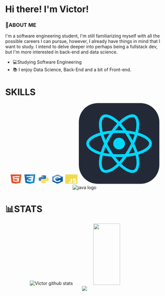 <h1>Hi there! I'm Victor!</h1>
<h3>📖ABOUT ME</h3>
<p>I'm a software engineering student, I'm still familiarizing myself with all the possible careers I can pursue, however, I already have things in mind that I want to study. I intend to delve deeper into perhaps being a fullstack dev, but I'm more interested in back-end and data science.</p>
<ul>
    <li>
        💻Studying Software Engineering
    </li>
    <li>
       📚 I enjoy Data Science, Back-End and a bit of Front-end.
    </li>
</ul>
<h1>SKILLS</h1>
<div style="text-align: center;">
    <img alt="Icon-HTML" height="30" width="40" src="https://raw.githubusercontent.com/devicons/devicon/master/icons/html5/html5-original.svg">
    <img alt="Icon-CSS" height="30" width="40" src="https://raw.githubusercontent.com/devicons/devicon/master/icons/css3/css3-original.svg">
    <img alt="Icon-Python" height="30" width="40" src="https://raw.githubusercontent.com/devicons/devicon/master/icons/python/python-original.svg">
    <img alt="Icon-Csharp" height="30" width="40" src="https://raw.githubusercontent.com/devicons/devicon/master/icons/c/c-original.svg">
    <img alt="Icon-Csharp" height="30" width="40" src="https://raw.githubusercontent.com/devicons/devicon/master/icons/javascript/javascript-plain.svg">
    <svg xmlns="http://www.w3.org/2000/svg" width="256" height="256" fill="none" viewBox="0 0 256 256"><rect width="256" height="256" fill="#242938" rx="60"/><path fill="#00D8FF" d="M128.001 146.951C138.305 146.951 146.657 138.598 146.657 128.295C146.657 117.992 138.305 109.639 128.001 109.639C117.698 109.639 109.345 117.992 109.345 128.295C109.345 138.598 117.698 146.951 128.001 146.951Z"/><path fill-rule="evenodd" stroke="#00D8FF" stroke-width="8.911" d="M128.002 90.3633C153.05 90.3633 176.319 93.9575 193.864 99.9976C215.003 107.275 228 118.306 228 128.295C228 138.704 214.226 150.423 191.525 157.944C174.363 163.63 151.779 166.598 128.002 166.598C103.624 166.598 80.5389 163.812 63.1834 157.881C41.2255 150.376 28 138.506 28 128.295C28 118.387 40.4096 107.441 61.2515 100.175C78.8617 94.0353 102.705 90.3633 127.998 90.3633H128.002Z" clip-rule="evenodd"/><path fill-rule="evenodd" stroke="#00D8FF" stroke-width="8.911" d="M94.9811 109.438C107.495 87.7402 122.232 69.3783 136.23 57.1971C153.094 42.5206 169.144 36.7728 177.796 41.7623C186.813 46.9623 190.084 64.7496 185.259 88.1712C181.614 105.879 172.9 126.925 161.021 147.523C148.842 168.641 134.897 187.247 121.09 199.315C103.619 214.587 86.7284 220.114 77.8833 215.013C69.3003 210.067 66.0181 193.846 70.1356 172.161C73.6145 153.838 82.3451 131.349 94.977 109.438L94.9811 109.438Z" clip-rule="evenodd"/><path fill-rule="evenodd" stroke="#00D8FF" stroke-width="8.911" d="M95.0123 147.578C82.4633 125.904 73.9194 103.962 70.3531 85.7517C66.0602 63.8109 69.0954 47.0355 77.7401 42.0315C86.7485 36.8163 103.792 42.866 121.674 58.7437C135.194 70.7479 149.077 88.8052 160.99 109.383C173.204 130.481 182.358 151.856 185.919 169.844C190.425 192.608 186.778 210.001 177.941 215.116C169.367 220.08 153.676 214.825 136.945 200.427C122.809 188.263 107.685 169.468 95.0123 147.578Z" clip-rule="evenodd"/></svg>
    <img src="https://cdn.jsdelivr.net/gh/devicons/devicon/icons/java/java-original.svg" height="40" alt="java logo"  />
</div>
<h1>📊STATS</h1>

<div align="center">  
  <img width="49%" height="195px" src="https://github-readme-stats.vercel.app/api?username=VictorCld&show_icons=true&count_private=true&hide_border=true&title_color=00bfbf&icon_color=A60A0A&text_color=c9d1d9&bg_color=0d1117" alt="Victor github stats" /> 
  <img width="41%" height="195px" src="https://github-readme-stats.vercel.app/api/top-langs/?username=VictorCld&layout=compact&hide_border=true&title_color=00bfbf&text_color=00bfbf&bg_color=0d1117"/>
</div>

<div align="center">  
<a href="www.linkedin.com/in/victor-gabriel-cc" target="_blank"><img src="https://img.shields.io/badge/LinkedIn-0077B5?style=for-the-badge&logo=linkedin&logoColor=white"</a>
</div> 
